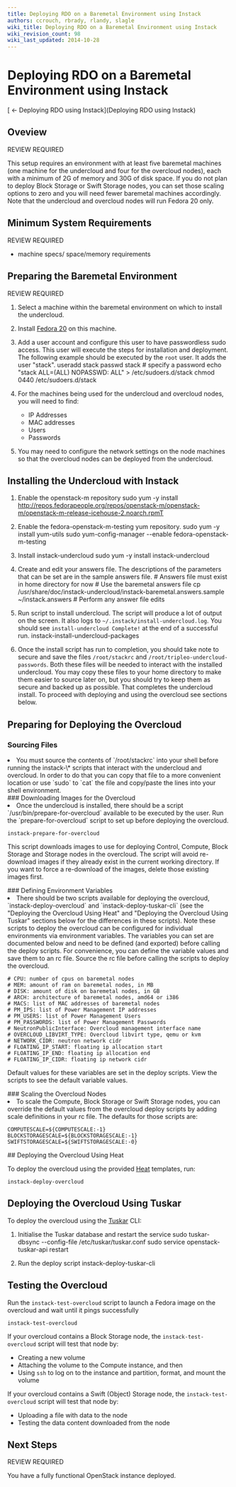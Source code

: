 ```yaml
---
title: Deploying RDO on a Baremetal Environment using Instack
authors: ccrouch, rbrady, rlandy, slagle
wiki_title: Deploying RDO on a Baremetal Environment using Instack
wiki_revision_count: 98
wiki_last_updated: 2014-10-28
---
```


# Deploying RDO on a Baremetal Environment using Instack

[ ← Deploying RDO using Instack](Deploying RDO using Instack)

## Oveview

REVIEW REQUIRED

This setup requires an environment with at least five baremetal machines (one machine for the undercloud and four for the overcloud nodes), each with a minimum of 2G of memory and 30G of disk space. If you do not plan to deploy Block Storage or Swift Storage nodes, you can set those scaling options to zero and you will need fewer baremetal machines accordingly. Note that the undercloud and overcloud nodes will run Fedora 20 only.

## Minimum System Requirements

REVIEW REQUIRED

*   machine specs/ space/memory requirements

## Preparing the Baremetal Environment

REVIEW REQUIRED

1.  Select a machine within the baremetal environment on which to install the undercloud.
2.  Install [Fedora 20](https://fedoraproject.org/en/get-fedora) on this machine.
3.  Add a user account and configure this user to have passwordless sudo access. This user will execute the steps for installation and deployment. The following example should be executed by the `root` user. It adds the user "stack".
        useradd stack
        passwd stack # specify a password
        echo "stack        ALL=(ALL)       NOPASSWD: ALL" > /etc/sudoers.d/stack
        chmod 0440 /etc/sudoers.d/stack

4.  For the machines being used for the undercloud and overcloud nodes, you will need to find:
    -   IP Addresses
    -   MAC addresses
    -   Users
    -   Passwords

5.  You may need to configure the network settings on the node machines so that the overcloud nodes can be deployed from the undercloud.

## Installing the Undercloud with Instack

1.  Enable the openstack-m repository
        sudo yum -y install http://repos.fedorapeople.org/repos/openstack-m/openstack-m/openstack-m-release-icehouse-2.noarch.rpmT

2.  Enable the fedora-openstack-m-testing yum repository.
        sudo yum -y install yum-utils
        sudo yum-config-manager --enable fedora-openstack-m-testing

3.  Install instack-undercloud
        sudo yum -y install instack-undercloud

4.  Create and edit your answers file. The descriptions of the parameters that can be set are in the sample answers file.
        # Answers file must exist in home directory for now
        # Use the baremetal answers file
        cp /usr/share/doc/instack-undercloud/instack-baremetal.answers.sample ~/instack.answers
        # Perform any answer file edits

5.  Run script to install undercloud. The script will produce a lot of output on the screen. It also logs to `~/.instack/install-undercloud.log`. You should see `install-undercloud Complete!` at the end of a successful run.
        instack-install-undercloud-packages

6.  Once the install script has run to completion, you should take note to secure and save the files `/root/stackrc` and `/root/tripleo-undercloud-passwords`. Both these files will be needed to interact with the installed undercloud. You may copy these files to your home directory to make them easier to source later on, but you should try to keep them as secure and backed up as possible.
    That completes the undercloud install. To proceed with deploying and using the overcloud see sections below.

## Preparing for Deploying the Overcloud

### Sourcing Files

<li>
You must source the contents of `/root/stackrc` into your shell before running the instack-\* scripts that interact with the undercloud and overcloud. In order to do that you can copy that file to a more convenient location or use `sudo` to `cat` the file and copy/paste the lines into your shell environment.

</li>
### Downloading Images for the Overcloud

<li>
Once the undercloud is installed, there should be a script `/usr/bin/prepare-for-overcloud` available to be executed by the user. Run the `prepare-for-overcloud` script to set up before deploying the overcloud.

    instack-prepare-for-overcloud

This script downloads images to use for deploying Control, Compute, Block Storage and Storage nodes in the overcloud. The script will avoid re-download images if they already exist in the current working directory. If you want to force a re-download of the images, delete those existing images first.

</li>
### Defining Environment Variables

<li>
There should be two scripts available for deploying the overcloud, `instack-deploy-overcloud` and `instack-deploy-tuskar-cli` (see the "Deploying the Overcloud Using Heat" and "Deploying the Overcloud Using Tuskar" sections below for the differences in these scripts). Note these scripts to deploy the overcloud can be configured for individual environments via environment variables. The variables you can set are documented below and need to be defined (and exported) before calling the deploy scripts. For convenience, you can define the variable values and save them to an rc file. Source the rc file before calling the scripts to deploy the overcloud.

    # CPU: number of cpus on baremetal nodes
    # MEM: amount of ram on baremetal nodes, in MB
    # DISK: amount of disk on baremetal nodes, in GB
    # ARCH: architecture of baremetal nodes, amd64 or i386
    # MACS: list of MAC addresses of baremetal nodes
    # PM_IPS: list of Power Management IP addresses
    # PM_USERS: list of Power Management Users
    # PM_PASSWORDS: list of Power Management Passwords
    # NeutronPublicInterface: Overcloud management interface name
    # OVERCLOUD_LIBVIRT_TYPE: Overcloud libvirt type, qemu or kvm
    # NETWORK_CIDR: neutron network cidr
    # FLOATING_IP_START: floating ip allocation start
    # FLOATING_IP_END: floating ip allocation end
    # FLOATING_IP_CIDR: floating ip network cidr

Default values for these variables are set in the deploy scripts. View the scripts to see the default variable values.

</li>
### Scaling the Overcloud Nodes

<li>
To scale the Compute, Block Storage or Swift Storage nodes, you can override the default values from the overcloud deploy scripts by adding scale definitions in your rc file. The defaults for those scripts are:

    COMPUTESCALE=${COMPUTESCALE:-1}
    BLOCKSTORAGESCALE=${BLOCKSTORAGESCALE:-1}
    SWIFTSTORAGESCALE=${SWIFTSTORAGESCALE:-0}

</li>
</ol>
## Deploying the Overcloud Using Heat

To deploy the overcloud using the provided [Heat](https://wiki.openstack.org/wiki/Heat) templates, run:

    instack-deploy-overcloud

## Deploying the Overcloud Using Tuskar

To deploy the overcloud using the [Tuskar](https://wiki.openstack.org/wiki/TripleO/Tuskar) CLI:

1.  Initialise the Tuskar database and restart the service
        sudo tuskar-dbsync --config-file /etc/tuskar/tuskar.conf
        sudo service openstack-tuskar-api restart

2.  Run the deploy script
        instack-deploy-tuskar-cli

## Testing the Overcloud

Run the `instack-test-overcloud` script to launch a Fedora image on the overcloud and wait until it pings successfully

    instack-test-overcloud

If your overcloud contains a Block Storage node, the `instack-test-overcloud` script will test that node by:

*   Creating a new volume
*   Attaching the volume to the Compute instance, and then
*   Using `ssh` to log on to the instance and partition, format, and mount the volume

If your overcloud contains a Swift (Object) Storage node, the `instack-test-overcloud` script will test that node by:

*   Uploading a file with data to the node
*   Testing the data content downloaded from the node

## Next Steps

REVIEW REQUIRED

You have a fully functional OpenStack instance deployed.
